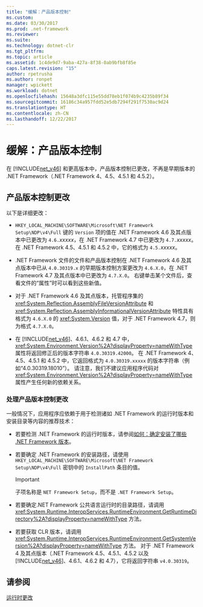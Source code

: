 ```yaml
---
title: "缓解：产品版本控制"
ms.custom: 
ms.date: 03/30/2017
ms.prod: .net-framework
ms.reviewer: 
ms.suite: 
ms.technology: dotnet-clr
ms.tgt_pltfrm: 
ms.topic: article
ms.assetid: 1c4de9d7-9aba-427a-8f38-0ab9bfb8f85e
caps.latest.revision: "15"
author: rpetrusha
ms.author: ronpet
manager: wpickett
ms.workload: dotnet
ms.openlocfilehash: 15648a3dfc115e55dd78eb1f074b9c4235b89f34
ms.sourcegitcommit: 16186c34a957fdd52e5db7294f291f7530ac9d24
ms.translationtype: HT
ms.contentlocale: zh-CN
ms.lasthandoff: 12/22/2017
---
```

# <a name="mitigation-product-versioning"></a>缓解：产品版本控制
在 [!INCLUDE[net_v46](../../../includes/net-v46-md.md)] 和更高版本中，产品版本控制已更改，不再是早期版本的 .NET Framework（.NET Framework 4、4.5、4.5.1 和 4.5.2）。  
  
## <a name="product-versioning-changes"></a>产品版本控制更改  
 以下是详细更改：  
  
-   `HKEY_LOCAL_MACHINE\SOFTWARE\Microsoft\NET Framework Setup\NDP\v4\Full` 键的 `Version` 项的值在 .NET Framework 4.6 及其点版本中已更改为 `4.6.`*xxxxx*，在 .NET Framework 4.7 中已更改为 `4.7.`*xxxxx*。 在 .NET Framework 4.5、4.5.1 和 4.5.2 中，它的格式为 `4.5.`*xxxxx*。  
  
-   .NET Framework 文件的文件和产品版本控制在 .NET Framework 4.6 及其点版本中已从 `4.0.30319.x` 的早期版本控制方案更改为 `4.6.X.0`，在 .NET Framework 4.7 及其点版本中已更改为 `4.7.X.0`。 右键单击某个文件后，查看文件的“属性”时可以看到这些新值。  
  
-   对于 .NET Framework 4.6 及其点版本，托管程序集的 <xref:System.Reflection.AssemblyFileVersionAttribute> 和 <xref:System.Reflection.AssemblyInformationalVersionAttribute> 特性具有格式为 `4.6.X.0` 的 <xref:System.Version> 值，对于 .NET Framework 4.7，则为格式 `4.7.X.0`。  
  
-   在 [!INCLUDE[net_v46](../../../includes/net-v46-md.md)]、4.6.1、4.6.2 和 4.7 中，<xref:System.Environment.Version%2A?displayProperty=nameWithType> 属性将返回修正后的版本字符串 `4.0.30319.42000`。 在 .NET Framework 4、4.5、4.5.1 和 4.5.2 中，它返回格式为 `4.0.30319.xxxxx` 的版本字符串（例如“4.0.30319.18010”）。 请注意，我们不建议应用程序代码对 <xref:System.Environment.Version%2A?displayProperty=nameWithType> 属性产生任何新的依赖关系。  
  
### <a name="handling-the-product-versioning-changes"></a>处理产品版本控制更改  
 一般情况下，应用程序应依赖于用于检测诸如 .NET Framework 的运行时版本和安装目录等内容的推荐技术：  
  
-   若要检测 .NET Framework 的运行时版本，请参阅[如何：确定安装了哪些 .NET Framework 版本](../../../docs/framework/migration-guide/how-to-determine-which-versions-are-installed.md)。  
  
-   若要确定 .NET Framework 的安装路径，请使用 `HKEY_LOCAL_MACHINE\SOFTWARE\Microsoft\NET Framework Setup\NDP\v4\Full` 密钥中的 `InstallPath` 条目的值。  
  
    > [!IMPORTANT]
    >  子项名称是 `NET Framework Setup`，而不是 `.NET Framework Setup`。  
  
-   若要确定.NET Framework 公共语言运行时的目录路径，请调用 <xref:System.Runtime.InteropServices.RuntimeEnvironment.GetRuntimeDirectory%2A?displayProperty=nameWithType> 方法。  
  
-   若要获取 CLR 版本，请调用 <xref:System.Runtime.InteropServices.RuntimeEnvironment.GetSystemVersion%2A?displayProperty=nameWithType> 方法。   对于 .NET Framework 4 及其点版本（.NET Framework 4.5、4.5.1、4.5.2 以及 [!INCLUDE[net_v46](../../../includes/net-v46-md.md)]、4.6.1、4.6.2 和 4.7），它将返回字符串 `v4.0.30319`。  
  
## <a name="see-also"></a>请参阅  
 [运行时更改](../../../docs/framework/migration-guide/runtime-changes-in-the-net-framework-4-6.md)
 
